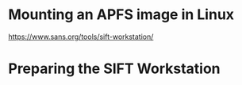 # Mounting an APFS image in Linux

https://www.sans.org/tools/sift-workstation/

# Preparing the SIFT Workstation

